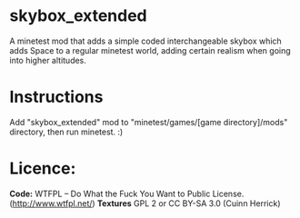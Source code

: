# skybox_extended
A minetest mod that adds a simple coded interchangeable skybox which adds Space to a regular minetest world, adding certain realism when going into higher altitudes.

# Instructions
Add "skybox_extended" mod to "minetest/games/[game directory]/mods" directory, then run minetest. :)

# Licence: 

**Code:** WTFPL – Do What the Fuck You Want to Public License. (http://www.wtfpl.net/)
**Textures**  GPL 2 or CC BY-SA 3.0 (Cuinn Herrick)